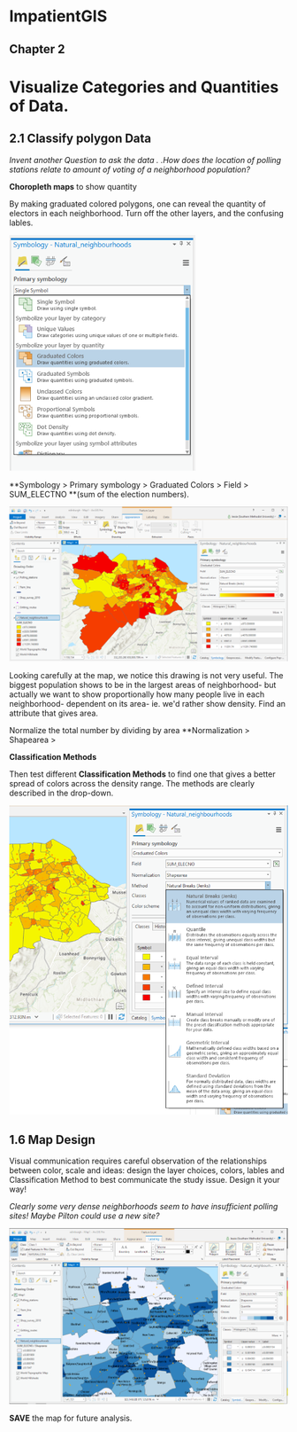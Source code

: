 
# ImpatientGIS

## Chapter 2
# Visualize Categories and Quantities of Data.

## 2.1 Classify polygon Data

*Invent another Question to ask the data . .How does the location of polling stations relate to amount of voting of a neighborhood population?*

**Choropleth maps** to show quantity

By making graduated colored polygons, one can reveal the quantity of electors in each neighborhood. 
Turn off the other layers, and the confusing lables. 

![](SHOTS2/GraduatedColors.png)

**Symbology > Primary symbology > Graduated Colors > Field > SUM_ELECTNO **(sum of the election numbers).

![](SHOTS2/GraduatedColors2.png)

Looking carefully at the map, we notice this drawing is not very useful. The biggest population shows to be in the largest areas of neighborhood- but actually we want to show proportionally how many people live in each neighborhood- dependent on its area- ie. we'd rather show density. Find an attribute that gives area.  

Normalize the total number by dividing by area **Normalization > Shapearea >

**Classification Methods**

Then test different **Classification Methods** to find one that gives a better spread of colors across the density range. The methods are clearly described in the drop-down. 

![](SHOTS2/ClassificationMethods.png)

## 1.6 Map Design

Visual communication requires careful observation of the relationships between color, scale and ideas: design the layer choices, colors, lables and Classification Method to best communicate the study issue.  Design it your way!

*Clearly some very dense neighborhoods seem to have insufficient polling sites!  Maybe Pilton could use a new site?*

![](SHOTS2/Pilton.png)

**SAVE** the map for future analysis.

